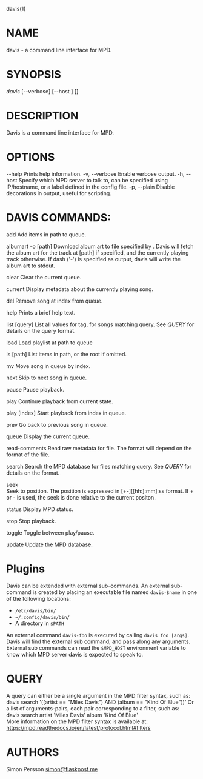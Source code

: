 davis(1)

# NAME
davis - a command line interface for MPD.

# SYNOPSIS
*davis* [--verbose] [--host <host>] <command> [<args>]

# DESCRIPTION
Davis is a command line interface for MPD.

# OPTIONS
\--help
	Prints help information.
\-v, --verbose
	Enable verbose output.
\-h, --host <host>
	Specify which MPD server to talk to, can be specified using IP/hostname,
	or a label defined in the config file.
\-p, --plain
	Disable decorations in output, useful for scripting.

# DAVIS COMMANDS:
add <path>
	Add items in path to queue.

albumart -o <output> [path]
	Download album art to file specified by <output>. Davis will fetch the
	album art for the track at [path] if specified, and the currently playing
	track otherwise. If dash ('-') is specified as output, davis will write the
	album art to stdout.

clear
	Clear the current queue.

current
	Display metadata about the currently playing song.

del <index>
	Remove song at index from queue.

help
	Prints a brief help text.

list <tag> [query]
	List all values for tag, for songs matching query. See *QUERY*
	for details on the query format.

load <path>
	Load playlist at path to queue                    

ls [path]
	List items in path, or the root if omitted.

mv <from> <to>
	Move song in queue by index.

next
	Skip to next song in queue.

pause
	Pause playback.

play
	Continue playback from current state.

play [index]
	Start playback from index in queue.

prev
	Go back to previous song in queue.

queue
	Display the current queue.

read-comments <file>
	Read raw metadata for file. The format will depend on the format of the
	file.

search <query>
	Search the MPD database for files matching query. See *QUERY* for details on
	the format.

seek <position>             
	Seek to position. The position is expressed in [+-][[hh:]:mm]:ss format. If
	+ or - is used, the seek is done relative to the current positon.

status
	Display MPD status.

stop
	Stop playback.

toggle
	Toggle between play/pause.

update
	Update the MPD database.

# Plugins
Davis can be extended with external sub-commands. An external sub-command is
created by placing an executable file named `davis-$name` in one of the
following locations:

- `/etc/davis/bin/`
- `~/.config/davis/bin/`
- A directory in `$PATH`

An external command `davis-foo` is executed by calling `davis foo [args]`. Davis
will find the external sub command, and pass along any arguments. External sub
commands can read the `$MPD_HOST` environment variable to know which MPD server
davis is expected to speak to.

# QUERY
A query can either be a single argument in the MPD filter syntax, such as:     
	davis search '((artist == "Miles Davis") AND (album == "Kind Of Blue"))'
Or a list of arguments-pairs, each pair corresponding to a filter, such as:    
	davis search artist 'Miles Davis' album 'Kind Of Blue'         
More information on the MPD filter syntax is available at:         
	https://mpd.readthedocs.io/en/latest/protocol.html#filters  

# AUTHORS
Simon Persson <simon@flaskpost.me>
